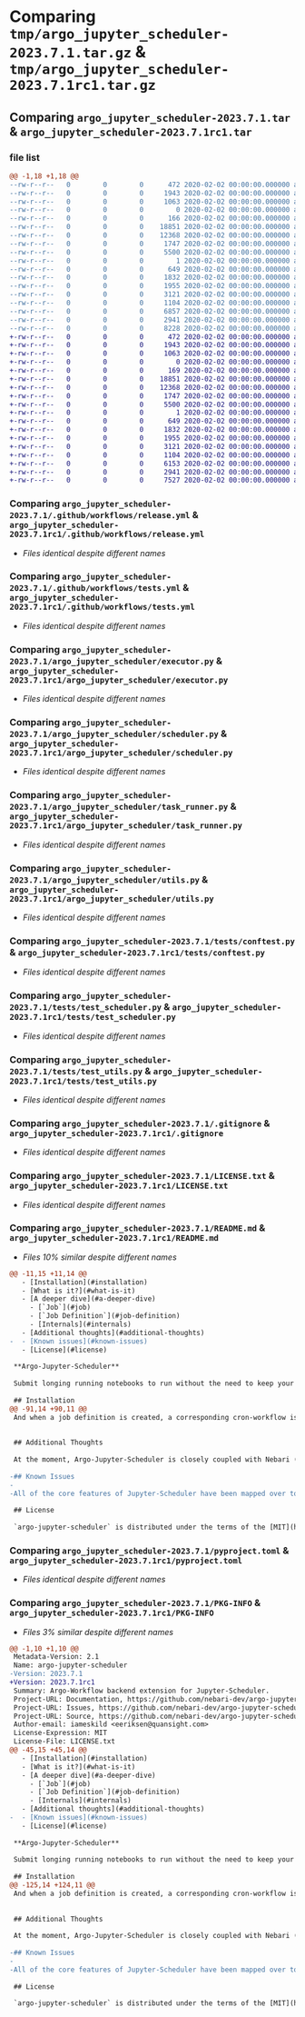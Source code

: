 # Comparing `tmp/argo_jupyter_scheduler-2023.7.1.tar.gz` & `tmp/argo_jupyter_scheduler-2023.7.1rc1.tar.gz`

## Comparing `argo_jupyter_scheduler-2023.7.1.tar` & `argo_jupyter_scheduler-2023.7.1rc1.tar`

### file list

```diff
@@ -1,18 +1,18 @@
--rw-r--r--   0        0        0      472 2020-02-02 00:00:00.000000 argo_jupyter_scheduler-2023.7.1/.pre-commit-config.yaml
--rw-r--r--   0        0        0     1943 2020-02-02 00:00:00.000000 argo_jupyter_scheduler-2023.7.1/.github/workflows/release.yml
--rw-r--r--   0        0        0     1063 2020-02-02 00:00:00.000000 argo_jupyter_scheduler-2023.7.1/.github/workflows/tests.yml
--rw-r--r--   0        0        0        0 2020-02-02 00:00:00.000000 argo_jupyter_scheduler-2023.7.1/argo_jupyter_scheduler/__init__.py
--rw-r--r--   0        0        0      166 2020-02-02 00:00:00.000000 argo_jupyter_scheduler-2023.7.1/argo_jupyter_scheduler/_version.py
--rw-r--r--   0        0        0    18851 2020-02-02 00:00:00.000000 argo_jupyter_scheduler-2023.7.1/argo_jupyter_scheduler/executor.py
--rw-r--r--   0        0        0    12368 2020-02-02 00:00:00.000000 argo_jupyter_scheduler-2023.7.1/argo_jupyter_scheduler/scheduler.py
--rw-r--r--   0        0        0     1747 2020-02-02 00:00:00.000000 argo_jupyter_scheduler-2023.7.1/argo_jupyter_scheduler/task_runner.py
--rw-r--r--   0        0        0     5500 2020-02-02 00:00:00.000000 argo_jupyter_scheduler-2023.7.1/argo_jupyter_scheduler/utils.py
--rw-r--r--   0        0        0        1 2020-02-02 00:00:00.000000 argo_jupyter_scheduler-2023.7.1/tests/__init__.py
--rw-r--r--   0        0        0      649 2020-02-02 00:00:00.000000 argo_jupyter_scheduler-2023.7.1/tests/conftest.py
--rw-r--r--   0        0        0     1832 2020-02-02 00:00:00.000000 argo_jupyter_scheduler-2023.7.1/tests/test_scheduler.py
--rw-r--r--   0        0        0     1955 2020-02-02 00:00:00.000000 argo_jupyter_scheduler-2023.7.1/tests/test_utils.py
--rw-r--r--   0        0        0     3121 2020-02-02 00:00:00.000000 argo_jupyter_scheduler-2023.7.1/.gitignore
--rw-r--r--   0        0        0     1104 2020-02-02 00:00:00.000000 argo_jupyter_scheduler-2023.7.1/LICENSE.txt
--rw-r--r--   0        0        0     6857 2020-02-02 00:00:00.000000 argo_jupyter_scheduler-2023.7.1/README.md
--rw-r--r--   0        0        0     2941 2020-02-02 00:00:00.000000 argo_jupyter_scheduler-2023.7.1/pyproject.toml
--rw-r--r--   0        0        0     8228 2020-02-02 00:00:00.000000 argo_jupyter_scheduler-2023.7.1/PKG-INFO
+-rw-r--r--   0        0        0      472 2020-02-02 00:00:00.000000 argo_jupyter_scheduler-2023.7.1rc1/.pre-commit-config.yaml
+-rw-r--r--   0        0        0     1943 2020-02-02 00:00:00.000000 argo_jupyter_scheduler-2023.7.1rc1/.github/workflows/release.yml
+-rw-r--r--   0        0        0     1063 2020-02-02 00:00:00.000000 argo_jupyter_scheduler-2023.7.1rc1/.github/workflows/tests.yml
+-rw-r--r--   0        0        0        0 2020-02-02 00:00:00.000000 argo_jupyter_scheduler-2023.7.1rc1/argo_jupyter_scheduler/__init__.py
+-rw-r--r--   0        0        0      169 2020-02-02 00:00:00.000000 argo_jupyter_scheduler-2023.7.1rc1/argo_jupyter_scheduler/_version.py
+-rw-r--r--   0        0        0    18851 2020-02-02 00:00:00.000000 argo_jupyter_scheduler-2023.7.1rc1/argo_jupyter_scheduler/executor.py
+-rw-r--r--   0        0        0    12368 2020-02-02 00:00:00.000000 argo_jupyter_scheduler-2023.7.1rc1/argo_jupyter_scheduler/scheduler.py
+-rw-r--r--   0        0        0     1747 2020-02-02 00:00:00.000000 argo_jupyter_scheduler-2023.7.1rc1/argo_jupyter_scheduler/task_runner.py
+-rw-r--r--   0        0        0     5500 2020-02-02 00:00:00.000000 argo_jupyter_scheduler-2023.7.1rc1/argo_jupyter_scheduler/utils.py
+-rw-r--r--   0        0        0        1 2020-02-02 00:00:00.000000 argo_jupyter_scheduler-2023.7.1rc1/tests/__init__.py
+-rw-r--r--   0        0        0      649 2020-02-02 00:00:00.000000 argo_jupyter_scheduler-2023.7.1rc1/tests/conftest.py
+-rw-r--r--   0        0        0     1832 2020-02-02 00:00:00.000000 argo_jupyter_scheduler-2023.7.1rc1/tests/test_scheduler.py
+-rw-r--r--   0        0        0     1955 2020-02-02 00:00:00.000000 argo_jupyter_scheduler-2023.7.1rc1/tests/test_utils.py
+-rw-r--r--   0        0        0     3121 2020-02-02 00:00:00.000000 argo_jupyter_scheduler-2023.7.1rc1/.gitignore
+-rw-r--r--   0        0        0     1104 2020-02-02 00:00:00.000000 argo_jupyter_scheduler-2023.7.1rc1/LICENSE.txt
+-rw-r--r--   0        0        0     6153 2020-02-02 00:00:00.000000 argo_jupyter_scheduler-2023.7.1rc1/README.md
+-rw-r--r--   0        0        0     2941 2020-02-02 00:00:00.000000 argo_jupyter_scheduler-2023.7.1rc1/pyproject.toml
+-rw-r--r--   0        0        0     7527 2020-02-02 00:00:00.000000 argo_jupyter_scheduler-2023.7.1rc1/PKG-INFO
```

### Comparing `argo_jupyter_scheduler-2023.7.1/.github/workflows/release.yml` & `argo_jupyter_scheduler-2023.7.1rc1/.github/workflows/release.yml`

 * *Files identical despite different names*

### Comparing `argo_jupyter_scheduler-2023.7.1/.github/workflows/tests.yml` & `argo_jupyter_scheduler-2023.7.1rc1/.github/workflows/tests.yml`

 * *Files identical despite different names*

### Comparing `argo_jupyter_scheduler-2023.7.1/argo_jupyter_scheduler/executor.py` & `argo_jupyter_scheduler-2023.7.1rc1/argo_jupyter_scheduler/executor.py`

 * *Files identical despite different names*

### Comparing `argo_jupyter_scheduler-2023.7.1/argo_jupyter_scheduler/scheduler.py` & `argo_jupyter_scheduler-2023.7.1rc1/argo_jupyter_scheduler/scheduler.py`

 * *Files identical despite different names*

### Comparing `argo_jupyter_scheduler-2023.7.1/argo_jupyter_scheduler/task_runner.py` & `argo_jupyter_scheduler-2023.7.1rc1/argo_jupyter_scheduler/task_runner.py`

 * *Files identical despite different names*

### Comparing `argo_jupyter_scheduler-2023.7.1/argo_jupyter_scheduler/utils.py` & `argo_jupyter_scheduler-2023.7.1rc1/argo_jupyter_scheduler/utils.py`

 * *Files identical despite different names*

### Comparing `argo_jupyter_scheduler-2023.7.1/tests/conftest.py` & `argo_jupyter_scheduler-2023.7.1rc1/tests/conftest.py`

 * *Files identical despite different names*

### Comparing `argo_jupyter_scheduler-2023.7.1/tests/test_scheduler.py` & `argo_jupyter_scheduler-2023.7.1rc1/tests/test_scheduler.py`

 * *Files identical despite different names*

### Comparing `argo_jupyter_scheduler-2023.7.1/tests/test_utils.py` & `argo_jupyter_scheduler-2023.7.1rc1/tests/test_utils.py`

 * *Files identical despite different names*

### Comparing `argo_jupyter_scheduler-2023.7.1/.gitignore` & `argo_jupyter_scheduler-2023.7.1rc1/.gitignore`

 * *Files identical despite different names*

### Comparing `argo_jupyter_scheduler-2023.7.1/LICENSE.txt` & `argo_jupyter_scheduler-2023.7.1rc1/LICENSE.txt`

 * *Files identical despite different names*

### Comparing `argo_jupyter_scheduler-2023.7.1/README.md` & `argo_jupyter_scheduler-2023.7.1rc1/README.md`

 * *Files 10% similar despite different names*

```diff
@@ -11,15 +11,14 @@
   - [Installation](#installation)
   - [What is it?](#what-is-it)
   - [A deeper dive](#a-deeper-dive)
     - [`Job`](#job)
     - [`Job Definition`](#job-definition)
     - [Internals](#internals)
   - [Additional thoughts](#additional-thoughts)
-  - [Known issues](#known-issues)
   - [License](#license)
 
 **Argo-Jupyter-Scheduler**
 
 Submit longing running notebooks to run without the need to keep your JupyterLab server running. And submit a notebook to run on a specified schedule.
 
 ## Installation
@@ -91,14 +90,11 @@
 And when a job definition is created, a corresponding cron-workflow is created. To ensure the database is properly updated, the workflow that the cron-workflow creates has three steps. First, create a job record in the database with a status of `IN PROGRESS`. Second, run the notebook, again using `papermill` and the conda environment specified. And third, update the newly created job record with the status of the notebook run.
 
 
 ## Additional Thoughts
 
 At the moment, Argo-Jupyter-Scheduler is closely coupled with Nebari (via the Nebari-Workflow-Controller) which doesn't make it very useable for other projects. There's no need for this to necessarily be the case. By leveraging Traitlets, we can include other ways of modifying the pod spec for the running workflow and enable it to be used by other projects. If you're interested in this project and would like to see it extended, feel free to open an issue to discuss your ideas. Thank you :)
 
-## Known Issues
-
-All of the core features of Jupyter-Scheduler have been mapped over to Argo-Jupyter-Scheduler. Unfortunately, there is currently a limitation with `Update Job Definition` and with `Pause`/`Resume` for Job Definitions. Although the `Pause` works, the `Resume` fails for the same reason `Update Job Definition` does and this is because the upstream Nebari-Workflow-Controller (see [Known Limitations](https://github.com/nebari-dev/nebari-workflow-controller#known-limitations)) has a limitation whereby it can't resubmit workflows/cron-workflows; there are more details in [this issue](https://github.com/nebari-dev/nebari-workflow-controller/issues/18).
 
 ## License
 
 `argo-jupyter-scheduler` is distributed under the terms of the [MIT](https://spdx.org/licenses/MIT.html) license.
```

### Comparing `argo_jupyter_scheduler-2023.7.1/pyproject.toml` & `argo_jupyter_scheduler-2023.7.1rc1/pyproject.toml`

 * *Files identical despite different names*

### Comparing `argo_jupyter_scheduler-2023.7.1/PKG-INFO` & `argo_jupyter_scheduler-2023.7.1rc1/PKG-INFO`

 * *Files 3% similar despite different names*

```diff
@@ -1,10 +1,10 @@
 Metadata-Version: 2.1
 Name: argo-jupyter-scheduler
-Version: 2023.7.1
+Version: 2023.7.1rc1
 Summary: Argo-Workflow backend extension for Jupyter-Scheduler.
 Project-URL: Documentation, https://github.com/nebari-dev/argo-jupyter-scheduler#readme
 Project-URL: Issues, https://github.com/nebari-dev/argo-jupyter-scheduler/issues
 Project-URL: Source, https://github.com/nebari-dev/argo-jupyter-scheduler
 Author-email: iameskild <eeriksen@quansight.com>
 License-Expression: MIT
 License-File: LICENSE.txt
@@ -45,15 +45,14 @@
   - [Installation](#installation)
   - [What is it?](#what-is-it)
   - [A deeper dive](#a-deeper-dive)
     - [`Job`](#job)
     - [`Job Definition`](#job-definition)
     - [Internals](#internals)
   - [Additional thoughts](#additional-thoughts)
-  - [Known issues](#known-issues)
   - [License](#license)
 
 **Argo-Jupyter-Scheduler**
 
 Submit longing running notebooks to run without the need to keep your JupyterLab server running. And submit a notebook to run on a specified schedule.
 
 ## Installation
@@ -125,14 +124,11 @@
 And when a job definition is created, a corresponding cron-workflow is created. To ensure the database is properly updated, the workflow that the cron-workflow creates has three steps. First, create a job record in the database with a status of `IN PROGRESS`. Second, run the notebook, again using `papermill` and the conda environment specified. And third, update the newly created job record with the status of the notebook run.
 
 
 ## Additional Thoughts
 
 At the moment, Argo-Jupyter-Scheduler is closely coupled with Nebari (via the Nebari-Workflow-Controller) which doesn't make it very useable for other projects. There's no need for this to necessarily be the case. By leveraging Traitlets, we can include other ways of modifying the pod spec for the running workflow and enable it to be used by other projects. If you're interested in this project and would like to see it extended, feel free to open an issue to discuss your ideas. Thank you :)
 
-## Known Issues
-
-All of the core features of Jupyter-Scheduler have been mapped over to Argo-Jupyter-Scheduler. Unfortunately, there is currently a limitation with `Update Job Definition` and with `Pause`/`Resume` for Job Definitions. Although the `Pause` works, the `Resume` fails for the same reason `Update Job Definition` does and this is because the upstream Nebari-Workflow-Controller (see [Known Limitations](https://github.com/nebari-dev/nebari-workflow-controller#known-limitations)) has a limitation whereby it can't resubmit workflows/cron-workflows; there are more details in [this issue](https://github.com/nebari-dev/nebari-workflow-controller/issues/18).
 
 ## License
 
 `argo-jupyter-scheduler` is distributed under the terms of the [MIT](https://spdx.org/licenses/MIT.html) license.
```

